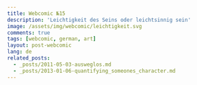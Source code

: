 ```yaml
---
title: Webcomic №15
description: 'Leichtigkeit des Seins oder leichtsinnig sein'
image: /assets/img/webcomic/leichtigkeit.svg
comments: true
tags: [webcomic, german, art]
layout: post-webcomic
lang: de
related_posts:
  - _posts/2011-05-03-ausweglos.md
  - _posts/2013-01-06-quantifying_someones_character.md
---
```

